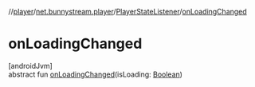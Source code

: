 //[player](../../../index.md)/[net.bunnystream.player](../index.md)/[PlayerStateListener](index.md)/[onLoadingChanged](on-loading-changed.md)

# onLoadingChanged

[androidJvm]\
abstract fun [onLoadingChanged](on-loading-changed.md)(isLoading: [Boolean](https://kotlinlang.org/api/latest/jvm/stdlib/kotlin-stdlib/kotlin/-boolean/index.html))
